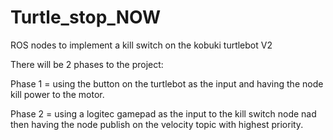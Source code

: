 # Turtle_stop_NOW
ROS nodes to implement a kill switch on the kobuki turtlebot V2

There will be 2 phases to the project: 
    
  Phase 1 = using the button on the turtlebot as the input and having the node kill power to the motor.
    
  Phase 2 = using a logitec gamepad as the input to the kill switch node nad then having the node publish
    on the velocity topic with highest priority. 
